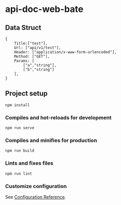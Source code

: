 # api-doc-web-bate

## Data Struct
```
{
    Title:["test"],
    Url: ["api/v1/test"],
    Header: ["application/x-www-form-urlencoded"],
    Method: ["GET"],
    Params: [
        ["a","string"],
        ["b","string"]
    ],
}
```

## Project setup
```
npm install
```

### Compiles and hot-reloads for development
```
npm run serve
```

### Compiles and minifies for production
```
npm run build
```

### Lints and fixes files
```
npm run lint
```

### Customize configuration
See [Configuration Reference](https://cli.vuejs.org/config/).
